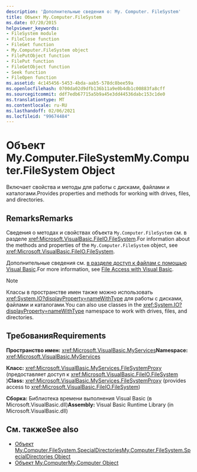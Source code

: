 ```yaml
---
description: 'Дополнительные сведения о: My. Computer. FileSystem'
title: Объект My.Computer.FileSystem
ms.date: 07/20/2015
helpviewer_keywords:
- FileSystem module
- FileClose function
- FileGet function
- My.Computer.FileSystem object
- FilePutObject function
- FilePut function
- FileGetObject function
- Seek function
- FileOpen function
ms.assetid: 4c145456-5453-4bda-aab5-578dc8bee59a
ms.openlocfilehash: 0700da02d9dfb136b11a9e0b4db1c00883fa8cff
ms.sourcegitcommit: ddf7edb67715a5b9a45e3dd44536dabc153c1de0
ms.translationtype: MT
ms.contentlocale: ru-RU
ms.lasthandoff: 02/06/2021
ms.locfileid: "99674484"
---
```

# <a name="mycomputerfilesystem-object"></a><span data-ttu-id="af49f-103">Объект My.Computer.FileSystem</span><span class="sxs-lookup"><span data-stu-id="af49f-103">My.Computer.FileSystem Object</span></span>

<span data-ttu-id="af49f-104">Включает свойства и методы для работы с дисками, файлами и каталогами.</span><span class="sxs-lookup"><span data-stu-id="af49f-104">Provides properties and methods for working with drives, files, and directories.</span></span>  
  
## <a name="remarks"></a><span data-ttu-id="af49f-105">Remarks</span><span class="sxs-lookup"><span data-stu-id="af49f-105">Remarks</span></span>  

 <span data-ttu-id="af49f-106">Сведения о методах и свойствах объекта `My.Computer.FileSystem` см. в разделе <xref:Microsoft.VisualBasic.FileIO.FileSystem>.</span><span class="sxs-lookup"><span data-stu-id="af49f-106">For information about the methods and properties of the `My.Computer.FileSystem` object, see <xref:Microsoft.VisualBasic.FileIO.FileSystem>.</span></span>  
  
 <span data-ttu-id="af49f-107">Дополнительные сведения см. [в разделе доступ к файлам с помощью Visual Basic](../../developing-apps/programming/drives-directories-files/file-access.md).</span><span class="sxs-lookup"><span data-stu-id="af49f-107">For more information, see [File Access with Visual Basic](../../developing-apps/programming/drives-directories-files/file-access.md).</span></span>  
  
> [!NOTE]
> <span data-ttu-id="af49f-108">Классы в пространстве имен также можно использовать <xref:System.IO?displayProperty=nameWithType> для работы с дисками, файлами и каталогами.</span><span class="sxs-lookup"><span data-stu-id="af49f-108">You can also use classes in the <xref:System.IO?displayProperty=nameWithType> namespace to work with drives, files, and directories.</span></span>  
  
## <a name="requirements"></a><span data-ttu-id="af49f-109">Требования</span><span class="sxs-lookup"><span data-stu-id="af49f-109">Requirements</span></span>  

 <span data-ttu-id="af49f-110">**Пространство имен:** <xref:Microsoft.VisualBasic.MyServices></span><span class="sxs-lookup"><span data-stu-id="af49f-110">**Namespace:** <xref:Microsoft.VisualBasic.MyServices></span></span>  
  
 <span data-ttu-id="af49f-111">**Класс:** <xref:Microsoft.VisualBasic.MyServices.FileSystemProxy> (предоставляет доступ к <xref:Microsoft.VisualBasic.FileIO.FileSystem> )</span><span class="sxs-lookup"><span data-stu-id="af49f-111">**Class:** <xref:Microsoft.VisualBasic.MyServices.FileSystemProxy> (provides access to <xref:Microsoft.VisualBasic.FileIO.FileSystem>)</span></span>  
  
 <span data-ttu-id="af49f-112">**Сборка:** Библиотека времени выполнения Visual Basic (в Microsoft.VisualBasic.dll)</span><span class="sxs-lookup"><span data-stu-id="af49f-112">**Assembly:** Visual Basic Runtime Library (in Microsoft.VisualBasic.dll)</span></span>  
  
## <a name="see-also"></a><span data-ttu-id="af49f-113">См. также</span><span class="sxs-lookup"><span data-stu-id="af49f-113">See also</span></span>

- [<span data-ttu-id="af49f-114">Объект My.Computer.FileSystem.SpecialDirectories</span><span class="sxs-lookup"><span data-stu-id="af49f-114">My.Computer.FileSystem.SpecialDirectories Object</span></span>](my-computer-filesystem-specialdirectories-object.md)
- [<span data-ttu-id="af49f-115">Объект My.Computer</span><span class="sxs-lookup"><span data-stu-id="af49f-115">My.Computer Object</span></span>](my-computer-object.md)
